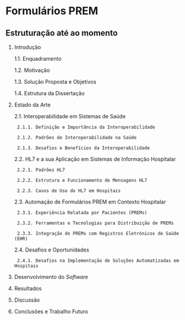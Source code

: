 # Formulários PREM

## Estruturação até ao momento

1. Introdução

	1.1. Enquadramento
   
	1.2. Motivação
   
	1.3. Solução Proposta e Objetivos
   
	1.4. Estrutura da Dissertação

2. Estado da Arte

	2.1. Interoperabilidade em Sistemas de Saúde

		2.1.1. Definição e Importância da Interoperabilidade
   
		2.1.2. Padrões de Interoperabilidade na Saúde
   
		2.1.3. Desafios e Benefícios da Interoperabilidade

 	2.2. HL7 e a sua Aplicação em Sistemas de Informação Hospitalar

		2.2.1. Padrões HL7
   
		2.2.2. Estrutura e Funcionamento de Mensagens HL7
   
		2.2.3. Casos de Uso do HL7 em Hospitais

 	2.3. Automação de Formulários PREM em Contexto Hospitalar

   		2.3.1. Experiência Relatada por Pacientes (PREMs)

		2.3.2. Ferramentas e Tecnologias para Distribuição de PREMs

   		2.3.3. Integração de PREMs com Registros Eletrónicos de Saúde (EHR)

 	2.4. Desafios e Oportunidades

		2.4.1. Desafios na Implementação de Soluções Automatizadas em Hospitais

3. Desenvolvimento do _Software_

4. Resultados

5. Discussão

6. Conclusões e Trabalho Futuro


